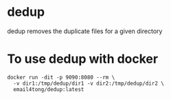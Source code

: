 # dedup
dedup removes the duplicate files for a given directory

# To use dedup with docker

```
docker run -dit -p 9090:8080 --rm \
  -v dir1:/tmp/dedup/dir1 -v dir2:/tmp/dedup/dir2 \
  email4tong/dedup:latest
```